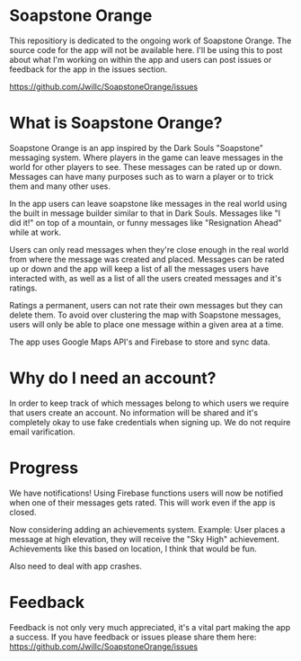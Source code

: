 # Soapstone Orange

This repositiory is dedicated to the ongoing work of Soapstone Orange. The source code for the app will not be available here. I'll be using this to post about what I'm working on within the app and users can post issues or feedback for the app in the issues section.

https://github.com/Jwillc/SoapstoneOrange/issues

# What is Soapstone Orange?

Soapstone Orange is an app inspired by the Dark Souls "Soapstone" messaging system. Where players in the game can leave messages in the world for other players to see. These messages can be rated up or down. Messages can have many purposes such as to warn a player or to trick them and many other uses.

In the app users can leave soapstone like messages in the real world using the built in message builder similar to that in Dark Souls. Messages like "I did it!" on top of a mountain, or funny messages like "Resignation Ahead" while at work.

Users can only read messages when they're close enough in the real world from where the message was created and placed. Messages can be rated up or down and the app will keep a list of all the messages users have interacted with, as well as a list of all the users created messages and it's ratings.

Ratings a permanent, users can not rate their own messages but they can delete them. To avoid over clustering the map with Soapstone messages, users will only be able to place one message within a given area at a time. 

The app uses Google Maps API's and Firebase to store and sync data. 

# Why do I need an account?

In order to keep track of which messages belong to which users we require that users create an account. No information will be shared and it's completely okay to use fake credentials when signing up. We do not require email varification.

# Progress

We have notifications! Using Firebase functions users will now be notified when one of their messages gets rated. This will work even if the app is closed.

Now considering adding an achievements system. Example: User places a message at high elevation, they will receive the "Sky High" achievement. Achievements like this based on location, I think that would be fun.

Also need to deal with app crashes.

# Feedback 

Feedback is not only very much appreciated, it's a vital part making the app a success. If you have feedback or issues please share them here: https://github.com/Jwillc/SoapstoneOrange/issues
